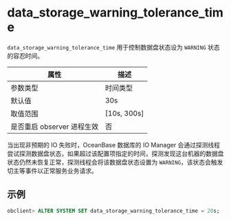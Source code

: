 data_storage_warning_tolerance_time 
========================================================

`data_storage_warning_tolerance_time` 用于控制数据盘状态设为 `WARNING` 状态的容忍时间。


|        属性        |      描述       |
|------------------|---------------|
| 参数类型             | 时间类型          |
| 默认值              | 30s           |
| 取值范围             | \[10s, 300s\] |
| 是否重启 observer 进程生效 | 否             |


当出现非预期的 IO 失败时，OceanBase 数据库的 IO Manager 会通过探测线程尝试探测数据盘状态，如果超过该配置项指定的时间，探测发现这台机器的数据盘状态仍然未恢复正常，探测线程会将该数据盘状态设置为 `WARNING`，该状态会触发切主等事件以正常服务业务请求。

示例 
-----------------------

```sql
obclient> ALTER SYSTEM SET data_storage_warning_tolerance_time = 20s;
```



